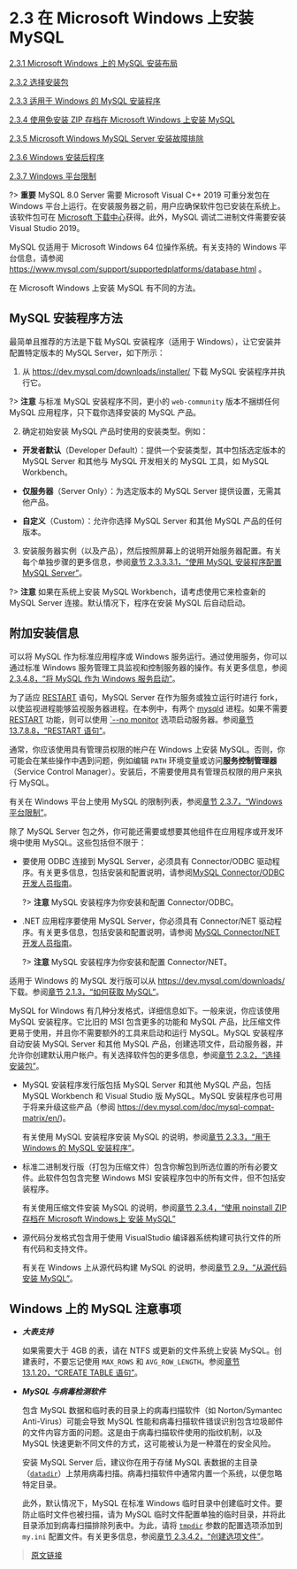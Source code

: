# 2.3 在 Microsoft Windows 上安装 MySQL

[2.3.1 Microsoft Windows 上的 MySQL 安装布局](/2/2.3/2.3.1/windows-installation-layout)

[2.3.2 选择安装包](/2/2.3/2.3.2/windows-choosing-package)

[2.3.3 适用于 Windows 的 MySQL 安装程序](/2/2.3/2.3.3/mysql-installer)

[2.3.4 使用免安装 ZIP 存档在 Microsoft Windows 上安装 MySQL](/2/2.3/2.3.4/windows-install-archive)

[2.3.5 Microsoft Windows MySQL Server 安装故障排除](/2/2.3/2.3.5/windows-troubleshooting)

[2.3.6 Windows 安装后程序](/2/2.3/2.3.6/windows-postinstallation)

[2.3.7 Windows 平台限制](/2/2.3/2.3.7/windows-restrictions)

?> **重要** MySQL 8.0 Server 需要 Microsoft Visual C++ 2019 可重分发包在 Windows 平台上运行。在安装服务器之前，用户应确保软件包已安装在系统上。该软件包可在 [Microsoft 下载中心](http://www.microsoft.com/en-us/download/default.aspx)获得。此外，MySQL 调试二进制文件需要安装 Visual Studio 2019。

MySQL 仅适用于 Microsoft Windows 64 位操作系统。有关支持的 Windows 平台信息，请参阅 https://www.mysql.com/support/supportedplatforms/database.html 。

在 Microsoft Windows 上安装 MySQL 有不同的方法。

## MySQL 安装程序方法

最简单且推荐的方法是下载 MySQL 安装程序（适用于 Windows），让它安装并配置特定版本的 MySQL Server，如下所示：

1. 从 https://dev.mysql.com/downloads/installer/ 下载 MySQL 安装程序并执行它。

  ?> **注意** 与标准 MySQL 安装程序不同，更小的 `web-community` 版本不捆绑任何 MySQL 应用程序，只下载你选择安装的 MySQL 产品。

2. 确定初始安装 MySQL 产品时使用的安装类型。例如：

  - **开发者默认**（Developer Default）：提供一个安装类型，其中包括选定版本的 MySQL Server 和其他与 MySQL 开发相关的 MySQL 工具，如 MySQL Workbench。

  - **仅服务器**（Server Only）：为选定版本的 MySQL Server 提供设置，无需其他产品。

  - **自定义**（Custom）：允许你选择 MySQL Server 和其他 MySQL 产品的任何版本。

3. 安装服务器实例（以及产品），然后按照屏幕上的说明开始服务器配置。有关每个单独步骤的更多信息，参阅[章节 2.3.3.3.1，“使用 MySQL 安装程序配置 MySQL Server”](/2/2.3/2.3.3/2.3.3.3/mysql-installer-workflow?id=2.3.3.3.1-使用-MySQL-Installer-配置-MySQL-Server)。

  ?> **注意** 如果在系统上安装 MySQL Workbench，请考虑使用它来检查新的 MySQL Server 连接。默认情况下，程序在安装 MySQL 后自动启动。

## 附加安装信息

可以将 MySQL 作为标准应用程序或 Windows 服务运行。通过使用服务，你可以通过标准 Windows 服务管理工具监视和控制服务器的操作。有关更多信息，参阅[2.3.4.8，“将 MySQL 作为 Windows 服务启动”](/2/2.3/2.3.4/2.3.4.8/windows-start-service)。

为了适应 [RESTART](/13/13.7/13.7.8/13.7.8.8/restart) 语句，MySQL Server 在作为服务或独立运行时进行 fork，以使监视进程能够监视服务器进程。在本例中，有两个 [mysqld](/4/4.3/4.3.1/mysqld) 进程。如果不需要 [RESTART](/13/13.7/13.7.8/13.7.8.8/restart) 功能，则可以使用 [`--no monitor](/5/5.1/5.1.7/server-options) 选项启动服务器。参阅[章节 13.7.8.8，“RESTART 语句”](/13/13.7/13.7.8/13.7.8.8/restart)。

通常，你应该使用具有管理员权限的帐户在 Windows 上安装 MySQL。否则，你可能会在某些操作中遇到问题，例如编辑 `PATH` 环境变量或访问**服务控制管理器**（Service Control Manager）。安装后，不需要使用具有管理员权限的用户来执行 MySQL。

有关在 Windows 平台上使用 MySQL 的限制列表，参阅[章节 2.3.7，“Windows 平台限制”](/2/2.3/2.3.7/windows-restrictions)。

除了 MySQL Server 包之外，你可能还需要或想要其他组件在应用程序或开发环境中使用 MySQL。这些包括但不限于：

- 要使用 ODBC 连接到 MySQL Server，必须具有 Connector/ODBC 驱动程序。有关更多信息，包括安装和配置说明，请参阅[MySQL Connector/ODBC 开发人员指南](https://dev.mysql.com/doc/connector-odbc/en/)。

  ?> **注意** MySQL 安装程序为你安装和配置 Connector/ODBC。

- .NET 应用程序要使用 MySQL Server，你必须具有 Connector/NET 驱动程序。有关更多信息，包括安装和配置说明，请参阅 [MySQL Connector/NET 开发人员指南](https://dev.mysql.com/doc/connector-net/en/)。

  ?> **注意** MySQL 安装程序为你安装和配置 Connector/NET。

适用于 Windows 的 MySQL 发行版可以从 https://dev.mysql.com/downloads/ 下载。参阅[章节 2.1.3，“如何获取 MySQL”](/2/2.1/2.1.3/gettting-mysql)。

MySQL for Windows 有几种分发格式，详细信息如下。一般来说，你应该使用 MySQL 安装程序。它比旧的 MSI 包含更多的功能和 MySQL 产品，比压缩文件更易于使用，并且你不需要额外的工具来启动和运行 MySQL。MySQL 安装程序自动安装 MySQL Server 和其他 MySQL 产品，创建选项文件，启动服务器，并允许你创建默认用户帐户。有关选择软件包的更多信息，参阅[章节 2.3.2，“选择安装包”](/2/2.3/2.3.2/windows-choosing-package)。

- MySQL 安装程序发行版包括 MySQL Server 和其他 MySQL 产品，包括 MySQL Workbench 和 Visual Studio 版 MySQL。MySQL 安装程序也可用于将来升级这些产品（参阅 https://dev.mysql.com/doc/mysql-compat-matrix/en/)。

  有关使用 MySQL 安装程序安装 MySQL 的说明，参阅[章节 2.3.3，“用于 Windows 的 MySQL 安装程序”](/2/2.3/2.3.3/mysql-installer)。

- 标准二进制发行版（打包为压缩文件）包含你解包到所选位置的所有必要文件。此软件包包含完整 Windows MSI 安装程序包中的所有文件，但不包括安装程序。

  有关使用压缩文件安装 MySQL 的说明，参阅[章节 2.3.4，“使用 noinstall ZIP 存档在 Microsoft Windows上 安装 MySQL”](/2/2.3/2.3.4/windows-install-archive)

- 源代码分发格式包含用于使用 VisualStudio 编译器系统构建可执行文件的所有代码和支持文件。

  有关在 Windows 上从源代码构建 MySQL 的说明，参阅[章节 2.9，“从源代码安装 MySQL”](/2/2.9/source-installation)。

## Windows 上的 MySQL 注意事项

- ***大表支持***

  如果需要大于 4GB 的表，请在 NTFS 或更新的文件系统上安装 MySQL。创建表时，不要忘记使用 `MAX_ROWS` 和 `AVG_ROW_LENGTH`。参阅[章节 13.1.20，“CREATE TABLE 语句”](/13/13.1/13.1.20/create-table)。

- ***MySQL 与病毒检测软件***

  包含 MySQL 数据和临时表的目录上的病毒扫描软件（如 Norton/Symantec Anti-Virus）可能会导致 MySQL 性能和病毒扫描软件错误识别包含垃圾邮件的文件内容方面的问题。这是由于病毒扫描软件使用的指纹机制，以及 MySQL 快速更新不同文件的方式，这可能被认为是一种潜在的安全风险。

  安装 MySQL Server 后，建议你在用于存储 MySQL 表数据的主目录（[`datadir`](/5/5.1/5.1.8/server-system-variables)）上禁用病毒扫描。病毒扫描软件中通常内置一个系统，以便忽略特定目录。

  此外，默认情况下，MySQL 在标准 Windows 临时目录中创建临时文件。要防止临时文件也被扫描，请为 MySQL 临时文件配置单独的临时目录，并将此目录添加到病毒扫描排除列表中。为此，请将 [`tmpdir`](/5/5.1/5.1.7/server-options) 参数的配置选项添加到 `my.ini` 配置文件。有关更多信息，参阅[章节 2.3.4.2，“创建选项文件”](/2/2.3/2.3.4/2.3.4.2/windows-create-option-file)。

> [原文链接](https://dev.mysql.com/doc/refman/8.0/en/windows-installation.html)
